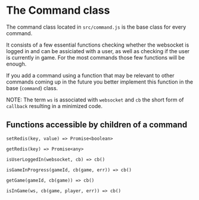 # The Command class

The command class located in `src/command.js` is the base class for every command.

It consists of a few essential functions checking whether the websocket is logged in and can be assiciated with a user, as well as
checking if the user is currently in game. For the most commands those few functions will be enough.

If you add a command using a function that may be relevant to other commands coming up in the future you better implement this function in the base (`command`) class.

NOTE: The term `ws` is associated with `websocket` and `cb` the short form of `callback` resulting in a minimized code.

## Functions accessible by children of a command
`setRedis(key, value) => Promise<boolean>`

`getRedis(key) => Promise<any>`

`isUserLoggedIn(websocket, cb) => cb()`

`isGameInProgress(gameId, cb(game, err)) => cb()`

`getGame(gameId, cb(game)) => cb()`

`isInGame(ws, cb(game, player, err)) => cb()`

